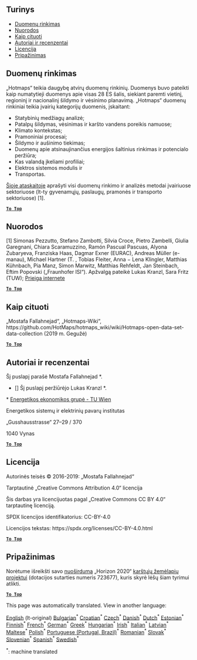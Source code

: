 <h2> Turinys </h2><ul><li> <a href="#Data-collection">Duomenų rinkimas</a> </li><li> <a href="#References">Nuorodos</a> </li><li> <a href="#how-to-cite">Kaip cituoti</a> </li><li> <a href="#authors-and-reviewers">Autoriai ir recenzentai</a> </li><li> <a href="#license">Licencija</a> </li><li> <a href="#acknowledgement">Pripažinimas</a> </li></ul><h2> Duomenų rinkimas </h2><p> „Hotmaps“ teikia daugybę atvirų duomenų rinkinių. Duomenys buvo pateikti kaip numatytieji duomenys apie visas 28 ES šalis, siekiant paremti vietinį, regioninį ir nacionalinį šildymo ir vėsinimo planavimą. „Hotmaps“ duomenų rinkiniai teikia įvairių kategorijų duomenis, įskaitant: </p><ul><li> Statybinių medžiagų analizė; </li><li> Patalpų šildymas, vėsinimas ir karšto vandens poreikis namuose; </li><li> Klimato kontekstas; </li><li> Pramoniniai procesai; </li><li> Šildymo ir aušinimo tiekimas; </li><li> Duomenų apie atsinaujinančius energijos šaltinius rinkimas ir potencialo peržiūra; </li><li> Kas valandą įkeliami profiliai; </li><li> Elektros sistemos modulis ir </li><li> Transportas. </li></ul><p> <a href="https://www.hotmaps-project.eu/wp-content/uploads/2018/03/D2.3-Hotmaps_for-upload_revised-final_.pdf">Šioje ataskaitoje</a> aprašyti visi duomenų rinkimo ir analizės metodai įvairiuose sektoriuose (lt-ty gyvenamųjų, paslaugų, pramonės ir transporto sektoriuose) [1]. </p><p><ins> <code><strong><a href="#table-of-contents">To Top</a></strong></code> </ins> </p><h2> Nuorodos </h2><p> [1] Simonas Pezzutto, Stefano Zambotti, Silvia Croce, Pietro Zambelli, Giulia Garegnani, Chiara Scaramuzzino, Ramón Pascual Pascuas, Alyona Zubaryeva, Franziska Haas, Dagmar Exner (EURAC), Andreas Müller (e-manau), Michael Hartner (T. , Tobias Fleiter, Anna − Lena Klingler, Matthias Kühnbach, Pia Manz, Simon Marwitz, Matthias Rehfeldt, Jan Steinbach, Eftim Popovski („Fraunhofer ISI“). Apžvalgą pateikė Lukas Kranzl, Sara Fritz (TUW); <a href="https://www.hotmaps-project.eu/wp-content/uploads/2018/03/D2.3-Hotmaps_for-upload_revised-final_.pdf">Prieiga internete</a> </p><p><ins> <code><strong><a href="#table-of-contents">To Top</a></strong></code> </ins> </p><h2> Kaip cituoti </h2><p> „Mostafa Fallahnejad“, „Hotmaps-Wiki“, https://github.com/HotMaps/hotmaps_wiki/wiki/Hotmaps-open-data-set-data-collection (2019 m. Gegužė) </p><p><ins> <code><strong><a href="#table-of-contents">To Top</a></strong></code> </ins> </p><h2> Autoriai ir recenzentai </h2><p> Šį puslapį parašė Mostafa Fallahnejad *. </p><ul><li> [] Šį puslapį peržiūrėjo Lukas Kranzl *. </li></ul><p> * <a href="https://eeg.tuwien.ac.at/">Energetikos ekonomikos grupė - TU Wien</a> </p><p> Energetikos sistemų ir elektrinių pavarų institutas </p><p> „Gusshausstrasse“ 27–29 / 370 </p><p> 1040 Vynas </p><p><ins> <code><strong><a href="#table-of-contents">To Top</a></strong></code> </ins> </p><h2> Licencija </h2><p> Autorinės teisės © 2016-2019: „Mostafa Fallahnejad“ </p><p> Tarptautinė „Creative Commons Attribution 4.0“ licencija </p><p> Šis darbas yra licencijuotas pagal „Creative Commons CC BY 4.0“ tarptautinę licenciją. </p><p> SPDX licencijos identifikatorius: CC-BY-4.0 </p><p> Licencijos tekstas: https://spdx.org/licenses/CC-BY-4.0.html </p><p><ins> <code><strong><a href="#table-of-contents">To Top</a></strong></code> </ins> </p><h2> Pripažinimas </h2><p> Norėtume išreikšti savo <a href="https://www.hotmaps-project.eu">nuoširdumą</a> „Horizon 2020“ <a href="https://www.hotmaps-project.eu">karštųjų žemėlapių projektui</a> (dotacijos sutarties numeris 723677), kuris skyrė lėšų šiam tyrimui atlikti. </p><p><ins> <code><strong><a href="#table-of-contents">To Top</a></strong></code> </ins> </p>

This page was automatically translated. View in another language:

[English](en-Hotmaps-data-set-method-of-data-collection) (lt-original) [Bulgarian](bg-Hotmaps-data-set-method-of-data-collection)<sup>\*</sup> [Croatian](hr-Hotmaps-data-set-method-of-data-collection)<sup>\*</sup> [Czech](cs-Hotmaps-data-set-method-of-data-collection)<sup>\*</sup> [Danish](da-Hotmaps-data-set-method-of-data-collection)<sup>\*</sup> [Dutch](nl-Hotmaps-data-set-method-of-data-collection)<sup>\*</sup> [Estonian](et-Hotmaps-data-set-method-of-data-collection)<sup>\*</sup> [Finnish](fi-Hotmaps-data-set-method-of-data-collection)<sup>\*</sup> [French](fr-Hotmaps-data-set-method-of-data-collection)<sup>\*</sup> [German](de-Hotmaps-data-set-method-of-data-collection)<sup>\*</sup> [Greek](el-Hotmaps-data-set-method-of-data-collection)<sup>\*</sup> [Hungarian](hu-Hotmaps-data-set-method-of-data-collection)<sup>\*</sup> [Irish](ga-Hotmaps-data-set-method-of-data-collection)<sup>\*</sup> [Italian](it-Hotmaps-data-set-method-of-data-collection)<sup>\*</sup> [Latvian](lv-Hotmaps-data-set-method-of-data-collection)<sup>\*</sup>  [Maltese](mt-Hotmaps-data-set-method-of-data-collection)<sup>\*</sup> [Polish](pl-Hotmaps-data-set-method-of-data-collection)<sup>\*</sup> [Portuguese (Portugal, Brazil)](pt-Hotmaps-data-set-method-of-data-collection)<sup>\*</sup> [Romanian](ro-Hotmaps-data-set-method-of-data-collection)<sup>\*</sup> [Slovak](sk-Hotmaps-data-set-method-of-data-collection)<sup>\*</sup> [Slovenian](sl-Hotmaps-data-set-method-of-data-collection)<sup>\*</sup> [Spanish](es-Hotmaps-data-set-method-of-data-collection)<sup>\*</sup> [Swedish](sv-Hotmaps-data-set-method-of-data-collection)<sup>\*</sup> 

<sup>\*</sup>: machine translated
